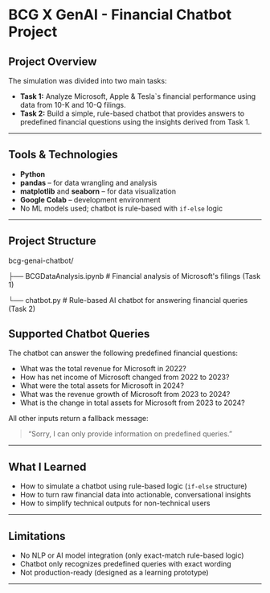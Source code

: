 # BCG X GenAI - Financial Chatbot Project

## Project Overview

The simulation was divided into two main tasks:

- **Task 1:** Analyze Microsoft, Apple & Tesla`s financial performance using data from 10-K and 10-Q filings.
- **Task 2:** Build a simple, rule-based chatbot that provides answers to predefined financial questions using the insights derived from Task 1.

---

## Tools & Technologies

- **Python**
- **pandas** – for data wrangling and analysis  
- **matplotlib** and **seaborn** – for data visualization  
- **Google Colab** – development environment  
- No ML models used; chatbot is rule-based with `if-else` logic

---

## Project Structure

bcg-genai-chatbot/

├── BCGDataAnalysis.ipynb # Financial analysis of Microsoft's filings (Task 1)

└── chatbot.py # Rule-based AI chatbot for answering financial queries (Task 2)



## Supported Chatbot Queries

The chatbot can answer the following predefined financial questions:

- What was the total revenue for Microsoft in 2022?
- How has net income of Microsoft changed from 2022 to 2023?
- What were the total assets for Microsoft in 2024?
- What was the revenue growth of Microsoft from 2023 to 2024?
- What is the change in total assets for Microsoft from 2023 to 2024?

All other inputs return a fallback message:  
> “Sorry, I can only provide information on predefined queries.”

---

## What I Learned

- How to simulate a chatbot using rule-based logic (`if-else` structure)
- How to turn raw financial data into actionable, conversational insights
- How to simplify technical outputs for non-technical users

---

## Limitations

- No NLP or AI model integration (only exact-match rule-based logic)
- Chatbot only recognizes predefined queries with exact wording
- Not production-ready (designed as a learning prototype)

---

